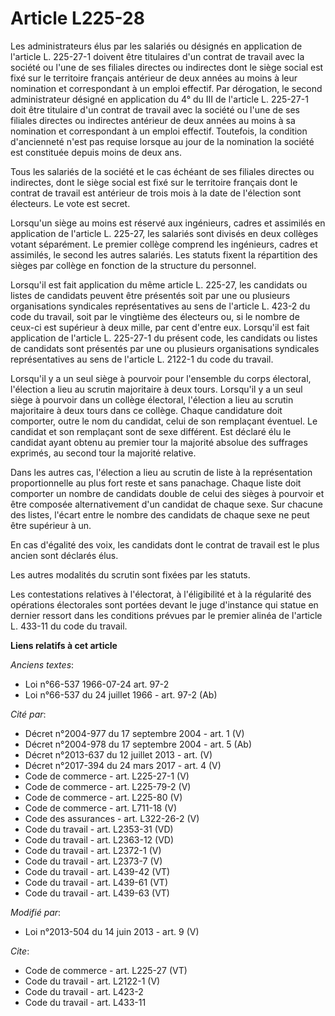 # Article L225-28

Les administrateurs élus par les salariés ou désignés en application de l'article L. 225-27-1 doivent être titulaires d'un
contrat de travail avec la société ou l'une de ses filiales directes ou indirectes dont le siège social est fixé sur le
territoire français antérieur de deux années au moins à leur nomination et correspondant à un emploi effectif. Par
dérogation, le second administrateur désigné en application du 4° du III de l'article L. 225-27-1 doit être titulaire d'un
contrat de travail avec la société ou l'une de ses filiales directes ou indirectes antérieur de deux années au moins à sa
nomination et correspondant à un emploi effectif. Toutefois, la condition d'ancienneté n'est pas requise lorsque au jour de
la nomination la société est constituée depuis moins de deux ans. 

Tous les salariés de la société et le cas échéant de ses filiales directes ou indirectes, dont le siège social est fixé sur
le territoire français dont le contrat de travail est antérieur de trois mois à la date de l'élection sont électeurs. Le vote
est secret. 

Lorsqu'un siège au moins est réservé aux ingénieurs, cadres et assimilés en application de l'article L. 225-27, les salariés
sont divisés en deux collèges votant séparément. Le premier collège comprend les ingénieurs, cadres et assimilés, le second
les autres salariés. Les statuts fixent la répartition des sièges par collège en fonction de la structure du personnel. 

Lorsqu'il est fait application du même article L. 225-27, les candidats ou listes de candidats peuvent être présentés soit
par une ou plusieurs organisations syndicales représentatives au sens de l'article L. 423-2 du code du travail, soit par le
vingtième des électeurs ou, si le nombre de ceux-ci est supérieur à deux mille, par cent d'entre eux. Lorsqu'il est fait
application de l'article L. 225-27-1 du présent code, les candidats ou listes de candidats sont présentés par une ou
plusieurs organisations syndicales représentatives au sens de l'article L. 2122-1 du code du travail. 

Lorsqu'il y a un seul siège à pourvoir pour l'ensemble du corps électoral, l'élection a lieu au scrutin majoritaire à deux
tours. Lorsqu'il y a un seul siège à pourvoir dans un collège électoral, l'élection a lieu au scrutin majoritaire à deux
tours dans ce collège. Chaque candidature doit comporter, outre le nom du candidat, celui de son remplaçant éventuel.  Le
candidat et son remplaçant sont de sexe différent. Est déclaré élu le candidat ayant obtenu au premier tour la majorité
absolue des suffrages exprimés, au second tour la majorité relative.

Dans les autres cas, l'élection a lieu au scrutin de liste à la représentation proportionnelle au plus fort reste et sans
panachage. Chaque liste doit comporter un nombre de candidats double de celui des sièges à pourvoir et être composée
alternativement d'un candidat de chaque sexe. Sur chacune des listes, l'écart entre le nombre des candidats de chaque sexe ne
peut être supérieur à un. 

En cas d'égalité des voix, les candidats dont le contrat de travail est le plus ancien sont déclarés élus. 

Les autres modalités du scrutin sont fixées par les statuts. 

Les contestations relatives à l'électorat, à l'éligibilité et à la régularité des opérations électorales sont portées devant
le juge d'instance qui statue en dernier ressort dans les conditions prévues par le premier alinéa de l'article L. 433-11 du
code du travail.

**Liens relatifs à cet article**

_Anciens textes_:

  - Loi n°66-537 1966-07-24 art. 97-2
  - Loi n°66-537 du 24 juillet 1966 - art. 97-2 (Ab)

_Cité par_:

  - Décret n°2004-977 du 17 septembre 2004 - art. 1 (V)
  - Décret n°2004-978 du 17 septembre 2004 - art. 5 (Ab)
  - Décret n°2013-637 du 12 juillet 2013 - art. (V)
  - Décret n°2017-394 du 24 mars 2017 - art. 4 (V)
  - Code de commerce - art. L225-27-1 (V)
  - Code de commerce - art. L225-79-2 (V)
  - Code de commerce - art. L225-80 (V)
  - Code de commerce - art. L711-18 (V)
  - Code des assurances - art. L322-26-2 (V)
  - Code du travail - art. L2353-31 (VD)
  - Code du travail - art. L2363-12 (VD)
  - Code du travail - art. L2372-1 (V)
  - Code du travail - art. L2373-7 (V)
  - Code du travail - art. L439-42 (VT)
  - Code du travail - art. L439-61 (VT)
  - Code du travail - art. L439-63 (VT)

_Modifié par_:

  - Loi n°2013-504 du 14 juin 2013 - art. 9 (V)

_Cite_:

  - Code de commerce - art. L225-27 (VT)
  - Code du travail - art. L2122-1 (V)
  - Code du travail - art. L423-2
  - Code du travail - art. L433-11
